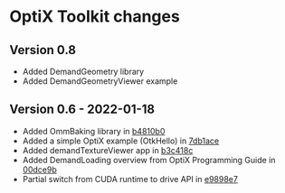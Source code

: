 # OptiX Toolkit changes

## Version 0.8

* Added DemandGeometry library
* Added DemandGeometryViewer example

## Version 0.6 - 2022-01-18

* Added OmmBaking library in [b4810b0](commit/b4810b0)
* Added a simple OptiX example (OtkHello) in [7db1ace](commit/94628f28f05e6b19b4c956b53d06bf6d37db1ace)
* Added demandTextureViewer app in [b3c418c](commit/c8643dc18726ba7ae12a3821884b97901b3c418c)
* Added DemandLoading overview from OptiX Programming Guide in [00dce9b](commit/d139700afa7b3841c9d1b8938d4eca72e00dce9b)
* Partial switch from CUDA runtime to drive API in [e9898e7](commit/92a30c3b195286b30f3186662b175f968e9898e7)

